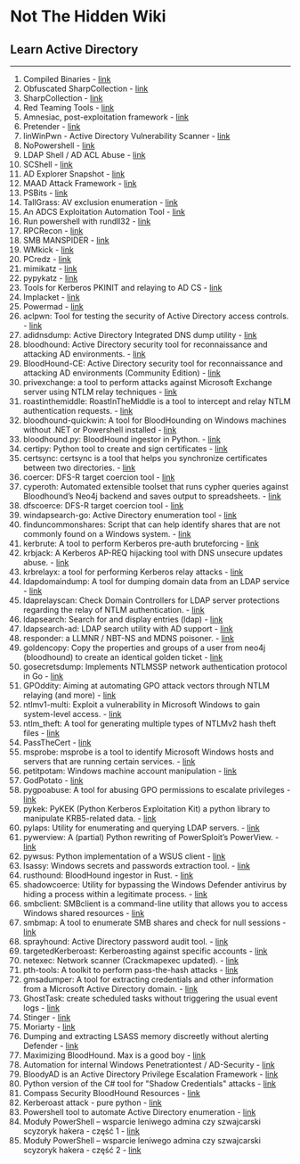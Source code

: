 # Not The Hidden Wiki

## Learn Active Directory
-----

1. Compiled Binaries - [link](https://github.com/r3motecontrol/Ghostpack-CompiledBinaries)
2. Obfuscated SharpCollection - [link](https://github.com/Flangvik/ObfuscatedSharpCollection)
3. SharpCollection - [link](https://github.com/Flangvik/SharpCollection)
4. Red Teaming Tools - [link](https://github.com/mgeeky/Penetration-Testing-Tools/tree/master/red-teaming)
5. Amnesiac, post-exploitation framework - [link](https://github.com/Leo4j/Amnesiac)
6. Pretender - [link](https://github.com/RedTeamPentesting/pretender)
7. linWinPwn - Active Directory Vulnerability Scanner - [link](https://github.com/lefayjey/linWinPwn)
8. NoPowershell - [link](https://github.com/bitsadmin/nopowershell)
9. LDAP Shell / AD ACL Abuse - [link](https://github.com/PShlyundin/ldap_shell)
10. SCShell - [link](https://github.com/Mr-Un1k0d3r/SCShell)
11. AD Explorer Snapshot - [link](https://github.com/c3c/ADExplorerSnapshot.py)
12. MAAD Attack Framework - [link](https://github.com/vectra-ai-research/MAAD-AF)
13. PSBits - [link](https://github.com/gtworek/PSBits)
14. TallGrass: AV exclusion enumeration - [link](https://github.com/tid4l/TallGrass)
15. An ADCS Exploitation Automation Tool - [link](https://github.com/grimlockx/ADCSKiller)
16. Run powershell with rundll32 - [link](https://github.com/p3nt4/PowerShdll)
17. RPCRecon - [link](https://github.com/m4lal0/RPCrecon)
18. SMB MANSPIDER - [link](https://github.com/blacklanternsecurity/MANSPIDER)
19. WMkick - [link](https://github.com/KoreLogicSecurity/wmkick)
20. PCredz - [link](https://github.com/lgandx/PCredz)
21. mimikatz - [link](https://github.com/ParrotSec/mimikatz)
22. pypykatz - [link](https://github.com/skelsec/pypykatz)
23. Tools for Kerberos PKINIT and relaying to AD CS - [link](https://github.com/dirkjanm/PKINITtools)
24. Implacket - [link](https://github.com/fortra/impacket)
25. Powermad - [link](https://github.com/Kevin-Robertson/Powermad)
26. aclpwn: Tool for testing the security of Active Directory access controls. - [link](https://github.com/aas-n/aclpwn.py)
27. adidnsdump: Active Directory Integrated DNS dump utility - [link](https://github.com/dirkjanm/adidnsdump)
28. bloodhound: Active Directory security tool for reconnaissance and attacking AD environments. - [link](https://github.com/BloodHoundAD/BloodHound)
29. BloodHound-CE: Active Directory security tool for reconnaissance and attacking AD environments (Community Edition) - [link](https://github.com/SpecterOps/BloodHound)
30. privexchange: a tool to perform attacks against Microsoft Exchange server using NTLM relay techniques - [link](https://github.com/dirkjanm/PrivExchange)
31. roastinthemiddle: RoastInTheMiddle is a tool to intercept and relay NTLM authentication requests. - [link](https://github.com/Tw1sm/RITM)
32. bloodhound-quickwin: A tool for BloodHounding on Windows machines without .NET or Powershell installed - [link](https://github.com/kaluche/bloodhound-quickwin)
33. bloodhound.py: BloodHound ingestor in Python. - [link](https://github.com/fox-it/BloodHound.py)
34. certipy: Python tool to create and sign certificates - [link](https://github.com/ly4k/Certipy)
35. certsync: certsync is a tool that helps you synchronize certificates between two directories. - [link](https://github.com/zblurx/certsync)
36. coercer: DFS-R target coercion tool - [link](https://github.com/p0dalirius/coercer)
37. cyperoth: Automated extensible toolset that runs cypher queries against Bloodhound’s Neo4j backend and saves output to spreadsheets. - [link](https://github.com/seajaysec/cypheroth)
38. dfscoerce: DFS-R target coercion tool - [link](https://github.com/Wh04m1001/dfscoerce)
39. windapsearch-go: Active Directory enumeration tool - [link](https://github.com/ropnop/go-windapsearch/)
40. finduncommonshares: Script that can help identify shares that are not commonly found on a Windows system. - [link](https://github.com/p0dalirius/FindUncommonShares)
41. kerbrute: A tool to perform Kerberos pre-auth bruteforcing - [link](https://github.com/ropnop/kerbrute)
42. krbjack: A Kerberos AP-REQ hijacking tool with DNS unsecure updates abuse. - [link](https://github.com/almandin/krbjack)
43. krbrelayx: a tool for performing Kerberos relay attacks - [link](https://github.com/dirkjanm/krbrelayx)
44. ldapdomaindump: A tool for dumping domain data from an LDAP service - [link](https://github.com/dirkjanm/ldapdomaindump)
45. ldaprelayscan: Check Domain Controllers for LDAP server protections regarding the relay of NTLM authentication. - [link](https://github.com/zyn3rgy/LdapRelayScan)
46. ldapsearch: Search for and display entries (ldap) - [link](https://wiki.debian.org/LDAP/LDAPUtils)
47. ldapsearch-ad: LDAP search utility with AD support - [link](https://github.com/yaap7/ldapsearch-ad)
48. responder: a LLMNR / NBT-NS and MDNS poisoner. - [link](https://github.com/lgandx/Responder)
49. goldencopy: Copy the properties and groups of a user from neo4j (bloodhound) to create an identical golden ticket - [link](https://github.com/Dramelac/GoldenCopy)
50. gosecretsdump: Implements NTLMSSP network authentication protocol in Go - [link](https://github.com/c-sto/gosecretsdump)
51. GPOddity: Aiming at automating GPO attack vectors through NTLM relaying (and more) - [link](https://github.com/synacktiv/GPOddity)
52. ntlmv1-multi: Exploit a vulnerability in Microsoft Windows to gain system-level access. - [link](https://github.com/evilmog/ntlmv1-multi)
53. ntlm_theft: A tool for generating multiple types of NTLMv2 hash theft files - [link](https://github.com/Greenwolf/ntlm_theft)
54. PassTheCert - [link](https://github.com/AlmondOffSec/PassTheCert)
55. msprobe: msprobe is a tool to identify Microsoft Windows hosts and servers that are running certain services. - [link](https://github.com/puzzlepeaches/msprobe)
56. petitpotam: Windows machine account manipulation - [link](https://github.com/topotam/PetitPotam)
57. GodPotato - [link](https://github.com/BeichenDream/GodPotato)
58. pygpoabuse: A tool for abusing GPO permissions to escalate privileges - [link](https://github.com/Hackndo/pyGPOAbuse)
59. pykek: PyKEK (Python Kerberos Exploitation Kit) a python library to manipulate KRB5-related data. - [link](https://github.com/preempt/pykek)
60. pylaps: Utility for enumerating and querying LDAP servers. - [link](https://github.com/p0dalirius/pylaps)
61. pywerview: A (partial) Python rewriting of PowerSploit’s PowerView. - [link](https://github.com/the-useless-one/pywerview)
62. pywsus: Python implementation of a WSUS client - [link](https://github.com/GoSecure/pywsus)
63. lsassy: Windows secrets and passwords extraction tool. - [link](https://github.com/Hackndo/lsassy)
64. rusthound: BloodHound ingestor in Rust. - [link](https://github.com/OPENCYBER-FR/RustHound)
65. shadowcoerce: Utility for bypassing the Windows Defender antivirus by hiding a process within a legitimate process. - [link](https://github.com/ShutdownRepo/shadowcoerce)
66. smbclient: SMBclient is a command-line utility that allows you to access Windows shared resources - [link](https://github.com/samba-team/samba)
67. smbmap: A tool to enumerate SMB shares and check for null sessions - [link](https://github.com/ShawnDEvans/smbmap)
68. sprayhound: Active Directory password audit tool. - [link](https://github.com/Hackndo/Sprayhound)
69. targetedKerberoast: Kerberoasting against specific accounts - [link](https://github.com/ShutdownRepo/targetedKerberoast)
70. netexec: Network scanner (Crackmapexec updated). - [link](https://github.com/Pennyw0rth/NetExec)
71. pth-tools: A toolkit to perform pass-the-hash attacks - [link](https://github.com/byt3bl33d3r/pth-toolkit)
72. gmsadumper: A tool for extracting credentials and other information from a Microsoft Active Directory domain. - [link](https://github.com/micahvandeusen/gMSADumper)
73. GhostTask: create scheduled tasks without triggering the usual event logs - [link](https://github.com/netero1010/GhostTask)
74. Stinger - [link](https://github.com/hackerhouse-opensource/Stinger)
75. Moriarty - [link](https://github.com/BC-SECURITY/Moriarty)
76. Dumping and extracting LSASS memory discreetly without alerting Defender - [link](https://xre0us.github.io/posts/multidump/)
77. Maximizing BloodHound. Max is a good boy - [link](https://github.com/knavesec/Max)
78. Automation for internal Windows Penetrationtest / AD-Security - [link](https://github.com/S3cur3Th1sSh1t/WinPwn)
79. BloodyAD is an Active Directory Privilege Escalation Framework - [link](https://github.com/CravateRouge/bloodyAD)
80. Python version of the C# tool for "Shadow Credentials" attacks - [link](https://github.com/ShutdownRepo/pywhisker)
81. Compass Security BloodHound Resources - [link](https://github.com/CompassSecurity/BloodHoundQueries)
82. Kerberoast attack - pure python - [link](https://github.com/skelsec/kerberoast)
83. Powershell tool to automate Active Directory enumeration - [link](https://github.com/61106960/adPEAS)
84. Moduły PowerShell – wsparcie leniwego admina czy szwajcarski scyzoryk hakera - część 1 - [link](https://techblog.ing.pl/blog/moduly-powershell-wsparcie-leniwego-admina-czy-szwajcarski-scyzoryk-hakera-czesc1)
85. Moduły PowerShell – wsparcie leniwego admina czy szwajcarski scyzoryk hakera - część 2 - [link](https://techblog.ing.pl/blog/moduly-powershell-wsparcie-leniwego-admina-czy-szwajcarski-scyzoryk-hakera-czesc2)